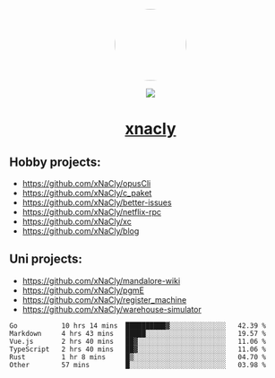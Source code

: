 <p align="center">
  <img style="border-radius: 100px" width="128" height="128" src="https://avatars.githubusercontent.com/u/47723417?v=4"/>
</p>
<p align="center">
  <img src="https://komarev.com/ghpvc/?username=xnacly&&style=flat-square"/>
</p>

<h1 align="center"><a href="https://xnacly.me"> xnacly</a> </h1>

## Hobby projects:
- https://github.com/xNaCly/opusCli
- https://github.com/xNaCly/c_paket
- https://github.com/xNaCly/better-issues
- https://github.com/xNaCly/netflix-rpc
- https://github.com/xNaCly/xc
- https://github.com/xNaCly/blog

## Uni projects:
- https://github.com/xNaCly/mandalore-wiki
- https://github.com/xNaCly/pgmE
- https://github.com/xNaCly/register_machine
- https://github.com/xNaCly/warehouse-simulator


<!--START_SECTION:waka-->

```text
Go           10 hrs 14 mins  ██████████▓░░░░░░░░░░░░░░   42.39 %
Markdown     4 hrs 43 mins   █████░░░░░░░░░░░░░░░░░░░░   19.57 %
Vue.js       2 hrs 40 mins   ██▓░░░░░░░░░░░░░░░░░░░░░░   11.06 %
TypeScript   2 hrs 40 mins   ██▓░░░░░░░░░░░░░░░░░░░░░░   11.06 %
Rust         1 hr 8 mins     █▒░░░░░░░░░░░░░░░░░░░░░░░   04.70 %
Other        57 mins         █░░░░░░░░░░░░░░░░░░░░░░░░   03.98 %
```

<!--END_SECTION:waka-->
